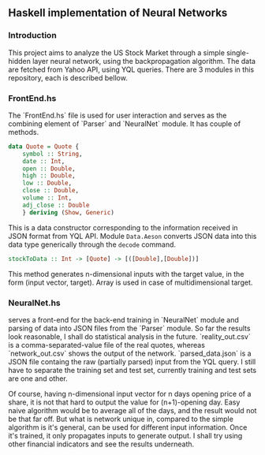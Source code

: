 <h2>Haskell implementation of Neural Networks</h2>
<h3>Introduction</h3>
This project aims to analyze the US Stock Market through a simple single-hidden layer neural network, using the backpropagation algorithm.
The data are fetched from Yahoo API, using YQL queries. There are 3 modules in this repository, each is described bellow. 

<h3>FrontEnd.hs</h3>
The `FrontEnd.hs` file is used for user interaction and serves as the combining element of `Parser` and `NeuralNet` module. It has couple of methods.


```haskell
data Quote = Quote {
    symbol :: String,
    date :: Int,
    open :: Double,
    high :: Double,
    low :: Double,
    close :: Double,
    volume :: Int,
    adj_close :: Double
    } deriving (Show, Generic)
```

This is a data constructor corresponding to the information received in JSON format from YQL API. Module `Data.Aeson` converts JSON data into 
this data type generically through the `decode` command.


```haskell
stockToData :: Int -> [Quote] -> [([Double],[Double])]
```

This method generates n-dimensional inputs with the target value, in the form (input vector, target). Array is used in case of multidimensional target.

<h3>NeuralNet.hs</h3>
serves a front-end for the back-end training in `NeuralNet` module and parsing of data into JSON files from the `Parser` module. So far the results 
look reasonable, I shall do statistical analysis in the future. `reality_out.csv` is a comma-separated-value file of the real quotes, whereas 
`network_out.csv` shows the output of the network. `parsed_data.json` is a JSON file containg the raw (partially parsed) input from the YQL query.
I still have to separate the training set and test set, currently training and test sets are one and other.


Of course, having n-dimensional input vector for n days opening price of a share, it is not that hard to output the value for (n+1)-opening day. 
Easy naive algorithm would be to average all of the days, and the result would not be that far off. But what is network unique in, compared to the 
simple algorithm is it's general, can be used for different input information. Once it's trained, it only propagates inputs to generate output. 
I shall try using other financial indicators and see the results underneath.
